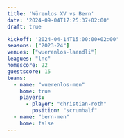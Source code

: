 ```yaml
---
title: 'Würenlos XV vs Bern'
date: '2024-09-04T17:25:37+02:00'
draft: true

kickoff: '2024-04-14T15:00:00+02:00'
seasons: ["2023-24"]
venues: ["wuerenlos-laendli"]
leagues: "lnc"
homescore: 22
guestscore: 15
teams:
  - name: "wuerenlos-men"
    home: true
    players:
      - player: "christian-roth"
        position: "scrumhalf"
  - name: "bern-men"
    home: false
---
```

